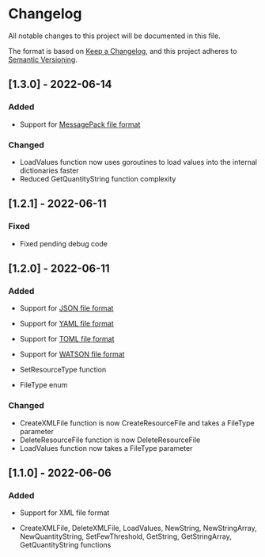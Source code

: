 # Changelog

All notable changes to this project will be documented in this file.

The format is based on [Keep a Changelog](https://keepachangelog.com/en/1.0.0/),
and this project adheres to [Semantic Versioning](https://semver.org/spec/v2.0.0.html).

## [1.3.0] - 2022-06-14

### Added

- Support for [MessagePack file format](https://msgpack.org/)

### Changed

- LoadValues function now uses goroutines to load values into the internal dictionaries faster
- Reduced GetQuantityString function complexity

## [1.2.1] - 2022-06-11

### Fixed

- Fixed pending debug code

## [1.2.0] - 2022-06-11

### Added

- Support for [JSON file format](https://www.json.org/json-en.html)
- Support for [YAML file format](https://yaml.org/)
- Support for [TOML file format](https://toml.io/en/)
- Support for [WATSON file format](https://github.com/genkami/watson)

- SetResourceType function

- FileType enum

### Changed

- CreateXMLFile function is now CreateResourceFile and takes a FileType parameter
- DeleteResourceFile function is now DeleteResourceFile
- LoadValues function now takes a FileType parameter

## [1.1.0] - 2022-06-06

### Added

- Support for XML file format

- CreateXMLFile, DeleteXMLFile, LoadValues, NewString, NewStringArray, NewQuantityString, SetFewThreshold, GetString, GetStringArray, GetQuantityString functions